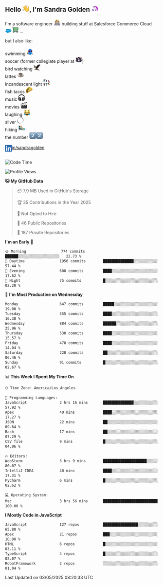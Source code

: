 ## Hello <img src="./static/emoji/wave.png" width="22" />, I'm Sandra Golden <img src="./static/emoji/unicorn-face.png" width="22" />

I'm a software engineer <img src="./static/emoji/female-technologist.png" width="22" /> building stuff at Salesforce Commerce Cloud <img src="./static/emoji/salesforce.png" width="22" /><img src="./static/emoji/commerce-cloud.png" width="22" />&nbsp;...

but I also like:<br/><br/>
swimming <img alt="swimming" src="./static/emoji/keep-swimming.png" width="22" /><br/>
soccer  (former collegiate player at <img src="./static/emoji/auburn.png" width="22" />)<br/>
bird watching <img src="./static/emoji/eagle.png" width="22" /><br/>
lattes <img src="./static/emoji/coffee.png" width="22" /><br/>
incandescent light <img src="./static/emoji/lights.png" width="22" /><br/>
fish tacos <img src="./static/emoji/taco.png" width="22" /><br/>
music <img src="./static/emoji/headphones.png" width="22" /><br/>
movies <img src="./static/emoji/movie-clapper.png" width="22" /><br/>
laughing <img src="./static/emoji/joy-cat.png" width="22" /><br/>
silver <img src="./static/emoji/silver-hoop.png" width="22" /><br/>
hiking <img src="./static/emoji/hiker.png" width="22" /><br/>
the number <img src="./static/emoji/two.png" width="22" /><img src="./static/emoji/two.png" width="22" />
<br/><br/>
<img align="left" alt="Sandra Golden | LinkedIn" width="22px" src="./static/emoji/linkedin.png" /> <a href="https://www.linkedin.com/in/sandragolden/">in/sandragolden</a>
<br/><br/>
<!--START_SECTION:waka-->
![Code Time](http://img.shields.io/badge/Code%20Time-905%20hrs%2058%20mins-blue)

![Profile Views](http://img.shields.io/badge/Profile%20Views-0-blue)

**🐱 My GitHub Data** 

> 📦 7.9 MB Used in GitHub's Storage 
 > 
> 🏆 35 Contributions in the Year 2025
 > 
> 🚫 Not Opted to Hire
 > 
> 📜 46 Public Repositories 
 > 
> 🔑 187 Private Repositories 
 > 
**I'm an Early 🐤** 

```text
🌞 Morning                774 commits         ██████░░░░░░░░░░░░░░░░░░░   22.73 % 
🌆 Daytime                1956 commits        ██████████████░░░░░░░░░░░   57.44 % 
🌃 Evening                600 commits         ████░░░░░░░░░░░░░░░░░░░░░   17.62 % 
🌙 Night                  75 commits          █░░░░░░░░░░░░░░░░░░░░░░░░   02.20 % 
```
📅 **I'm Most Productive on Wednesday** 

```text
Monday                   647 commits         █████░░░░░░░░░░░░░░░░░░░░   19.00 % 
Tuesday                  555 commits         ████░░░░░░░░░░░░░░░░░░░░░   16.30 % 
Wednesday                884 commits         ██████░░░░░░░░░░░░░░░░░░░   25.96 % 
Thursday                 530 commits         ████░░░░░░░░░░░░░░░░░░░░░   15.57 % 
Friday                   478 commits         ████░░░░░░░░░░░░░░░░░░░░░   14.04 % 
Saturday                 220 commits         ██░░░░░░░░░░░░░░░░░░░░░░░   06.46 % 
Sunday                   91 commits          █░░░░░░░░░░░░░░░░░░░░░░░░   02.67 % 
```


📊 **This Week I Spent My Time On** 

```text
🕑︎ Time Zone: America/Los_Angeles

💬 Programming Languages: 
JavaScript               2 hrs 16 mins       ██████████████░░░░░░░░░░░   57.92 % 
Apex                     40 mins             ████░░░░░░░░░░░░░░░░░░░░░   17.27 % 
JSON                     22 mins             ██░░░░░░░░░░░░░░░░░░░░░░░   09.64 % 
Bash                     17 mins             ██░░░░░░░░░░░░░░░░░░░░░░░   07.29 % 
CSV file                 9 mins              █░░░░░░░░░░░░░░░░░░░░░░░░   04.06 % 

🔥 Editors: 
WebStorm                 3 hrs 9 mins        ████████████████████░░░░░   80.07 % 
IntelliJ IDEA            40 mins             ████░░░░░░░░░░░░░░░░░░░░░   17.31 % 
PyCharm                  6 mins              █░░░░░░░░░░░░░░░░░░░░░░░░   02.62 % 

💻 Operating System: 
Mac                      3 hrs 56 mins       █████████████████████████   100.00 % 
```

**I Mostly Code in JavaScript** 

```text
JavaScript               127 repos           ████████████████░░░░░░░░░   65.80 % 
Apex                     21 repos            ███░░░░░░░░░░░░░░░░░░░░░░   10.88 % 
HTML                     6 repos             █░░░░░░░░░░░░░░░░░░░░░░░░   03.11 % 
TypeScript               4 repos             █░░░░░░░░░░░░░░░░░░░░░░░░   02.07 % 
RobotFramework           2 repos             ░░░░░░░░░░░░░░░░░░░░░░░░░   01.04 % 
```




 Last Updated on 03/05/2025 08:20:33 UTC
<!--END_SECTION:waka-->
